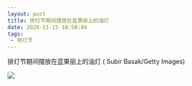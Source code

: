 ```yaml
---
layout: post
title: 排灯节期间摆放在蓝果丽上的油灯
date: 2020-11-15 18:50:04
tags:
 - 排灯节
---
```

排灯节期间摆放在蓝果丽上的油灯 ( Subir Basak/Getty Images)

![](https://pic.downk.cc/item/5fb108b713b6a3f6d12101b1.jpg)